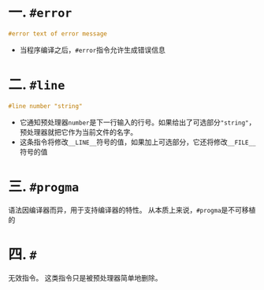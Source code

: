# 一. `#error`
```c
#error text of error message
```
- 当程序编译之后，`#error`指令允许生成错误信息

# 二. `#line`
```c
#line number "string"
```
- 它通知预处理器`number`是下一行输入的行号。如果给出了可选部分`"string"`，预处理器就把它作为当前文件的名字。
- 这条指令将修改`__LINE__`符号的值，如果加上可选部分，它还将修改`__FILE__`符号的值

# 三. `#progma`
语法因编译器而异，用于支持编译器的特性。
从本质上来说，`#progma`是不可移植的

# 四. `#`
无效指令。
这类指令只是被预处理器简单地删除。
